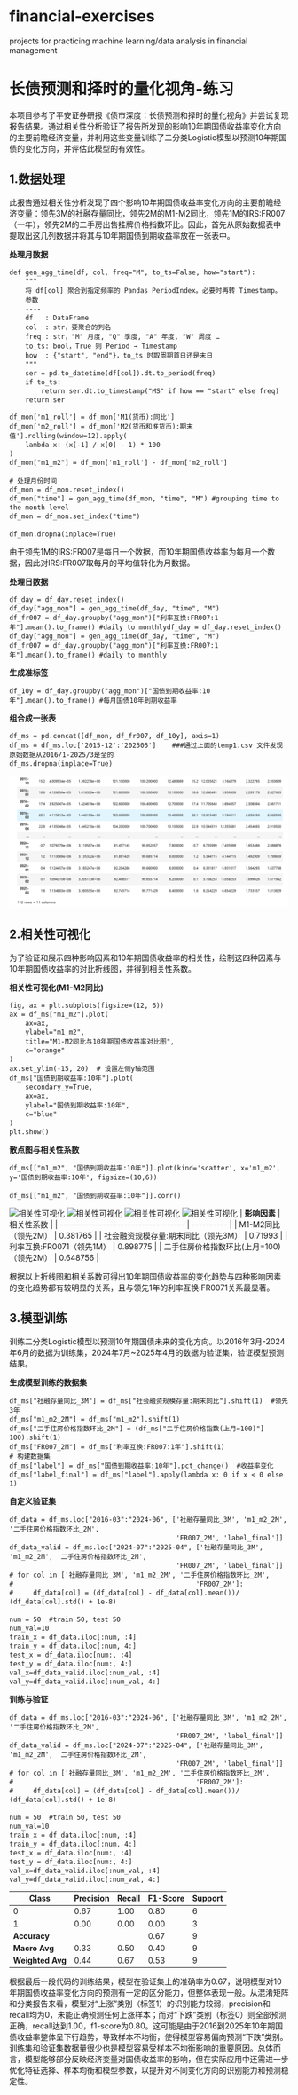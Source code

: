 # financial-exercises
projects for practicing machine learning/data analysis in financial management
# **长债预测和择时的量化视角-练习**
本项目参考了平安证券研报《债市深度：长债预测和择时的量化视角》并尝试复现报告结果。通过相关性分析验证了报告所发现的影响10年期国债收益率变化方向的主要前瞻经济变量，并利用这些变量训练了二分类Logistic模型以预测10年期国债的变化方向，并评估此模型的有效性。



## **1.数据处理**
此报告通过相关性分析发现了四个影响10年期国债收益率变化方向的主要前瞻经济变量：领先3M的社融存量同比，领先2M的M1-M2同比，领先1M的IRS:FR007（一年），领先2M的二手房出售挂牌价格指数环比。因此，首先从原始数据表中提取出这几列数据并将其与10年期国债到期收益率放在一张表中。

**处理月数据**
```python=
def gen_agg_time(df, col, freq="M", to_ts=False, how="start"):
    """
    将 df[col] 聚合到指定频率的 Pandas PeriodIndex。必要时再转 Timestamp。
    参数
    ----
    df   : DataFrame
    col  : str，要聚合的列名
    freq : str，"M" 月度, "Q" 季度, "A" 年度, "W" 周度 …
    to_ts: bool，True 则 Period → Timestamp
    how  : {"start", "end"}，to_ts 时取周期首日还是末日
    """
    ser = pd.to_datetime(df[col]).dt.to_period(freq)
    if to_ts:
        return ser.dt.to_timestamp("MS" if how == "start" else freq)
    return ser
```
```python=
df_mon['m1_roll'] = df_mon['M1(货币):同比']
df_mon['m2_roll'] = df_mon['M2(货币和准货币):期末值'].rolling(window=12).apply(
    lambda x: (x[-1] / x[0] - 1) * 100
)
df_mon["m1_m2"] = df_mon['m1_roll'] - df_mon['m2_roll']

# 处理月份时间
df_mon = df_mon.reset_index()
df_mon["time"] = gen_agg_time(df_mon, "time", "M") #grouping time to the month level
df_mon = df_mon.set_index("time")

df_mon.dropna(inplace=True)
```
由于领先1M的IRS:FR007是每日一个数据，而10年期国债收益率为每月一个数据，因此对IRS:FR007取每月的平均值转化为月数据。

**处理日数据**
```python=
df_day = df_day.reset_index()
df_day["agg_mon"] = gen_agg_time(df_day, "time", "M")
df_fr007 = df_day.groupby("agg_mon")["利率互换:FR007:1年"].mean().to_frame() #daily to monthlydf_day = df_day.reset_index()
df_day["agg_mon"] = gen_agg_time(df_day, "time", "M")
df_fr007 = df_day.groupby("agg_mon")["利率互换:FR007:1年"].mean().to_frame() #daily to monthly
```
**生成准标签**
```python=
df_10y = df_day.groupby("agg_mon")["国债到期收益率:10年"].mean().to_frame() #每月国债10年到期收益率
```
**组合成一张表**
```python=
df_ms = pd.concat([df_mon, df_fr007, df_10y], axis=1)
df_ms = df_ms.loc['2015-12':'202505']    ###通过上面的temp1.csv 文件发现原始数据从2016/1-2025/3是全的
df_ms.dropna(inplace=True)
```
![相关性可视化](./微信图片_20250904205404_16_22.png)


## **2.相关性可视化**
为了验证和展示四种影响因素和10年期国债收益率的相关性，绘制这四种因素与10年期国债收益率的对比折线图，并得到相关性系数。

**相关性可视化(M1-M2同比)**
```python=
fig, ax = plt.subplots(figsize=(12, 6)) 
ax = df_ms["m1_m2"].plot(
    ax=ax,
    ylabel="m1_m2",
    title="M1-M2同比与10年期国债收益率对比图",
    c="orange"
)
ax.set_ylim(-15, 20)  # 设置左侧y轴范围
df_ms["国债到期收益率:10年"].plot(
    secondary_y=True,
    ax=ax,
    ylabel="国债到期收益率:10年",
    c="blue"
)
plt.show()
```
**散点图与相关性系数**
```python=
df_ms[["m1_m2", "国债到期收益率:10年"]].plot(kind='scatter', x='m1_m2', y='国债到期收益率:10年', figsize=(10,6))

df_ms[["m1_m2", "国债到期收益率:10年"]].corr()
```
![相关性可视化](D:\BaiduSyncdisk\大学\机器学习和金融量化By唐老师\M1-M2同比与10年期国债收益率对比.png)
![相关性可视化](D:\BaiduSyncdisk\大学\机器学习和金融量化By唐老师\社会融资规模存量同比与10年期国债收益率对比.png)
![相关性可视化](D:\BaiduSyncdisk\大学\机器学习和金融量化By唐老师\微信图片_20250904223131_17_22.png)
![相关性可视化](D:\BaiduSyncdisk\大学\机器学习和金融量化By唐老师\二手住房价格指数与10年期国债收益率对比.png)
| **影响因素**                        | 相关性系数 |
| ----------------------------------- | ---------- |
| M1-M2同比（领先2M）                 | 0.381765   |
| 社会融资规模存量:期末同比（领先3M） | 0.71993    |
| 利率互换:FR0071（领先1M）           | 0.898775   |
| 二手住房价格指数环比(上月=100)（领先2M）                                 |       0.648756     |

根据以上折线图和相关系数可得出10年期国债收益率的变化趋势与四种影响因素的变化趋势都有较明显的关系，且与领先1年的利率互换:FR0071关系最显著。
## **3.模型训练**
训练二分类Logistic模型以预测10年期国债未来的变化方向。以2016年3月-2024年6月的数据为训练集，2024年7月~2025年4月的数据为验证集，验证模型预测结果。

**生成模型训练的数据集**
```python=
df_ms["社融存量同比_3M"] = df_ms["社会融资规模存量:期末同比"].shift(1)  #领先3年
df_ms["m1_m2_2M"] = df_ms["m1_m2"].shift(1) 
df_ms["二手住房价格指数环比_2M"] = (df_ms["二手住房价格指数(上月=100)"] - 100).shift(1)
df_ms["FR007_2M"] = df_ms["利率互换:FR007:1年"].shift(1)
# 构建数据集
df_ms["label"] = df_ms["国债到期收益率:10年"].pct_change()  #收益率变化
df_ms["label_final"] = df_ms["label"].apply(lambda x: 0 if x < 0 else 1)
```
**自定义验证集**
```python=
df_data = df_ms.loc["2016-03":"2024-06", ['社融存量同比_3M', 'm1_m2_2M', '二手住房价格指数环比_2M',
                                          'FR007_2M', 'label_final']]
df_data_valid = df_ms.loc["2024-07":"2025-04", ['社融存量同比_3M', 'm1_m2_2M', '二手住房价格指数环比_2M',
                                          'FR007_2M', 'label_final']]
# for col in ['社融存量同比_3M', 'm1_m2_2M', '二手住房价格指数环比_2M',
#                                              'FR007_2M']:
#     df_data[col] = (df_data[col] - df_data[col].mean())/ (df_data[col].std() + 1e-8)

num = 50  #train 50, test 50
num_val=10
train_x = df_data.iloc[:num, :4]
train_y = df_data.iloc[:num, 4:]
test_x = df_data.iloc[num:, :4]
test_y = df_data.iloc[num:, 4:]
val_x=df_data_valid.iloc[:num_val, :4]
val_y=df_data_valid.iloc[:num_val, 4:]
```
**训练与验证**
```python=
df_data = df_ms.loc["2016-03":"2024-06", ['社融存量同比_3M', 'm1_m2_2M', '二手住房价格指数环比_2M',
                                          'FR007_2M', 'label_final']]
df_data_valid = df_ms.loc["2024-07":"2025-04", ['社融存量同比_3M', 'm1_m2_2M', '二手住房价格指数环比_2M',
                                          'FR007_2M', 'label_final']]
# for col in ['社融存量同比_3M', 'm1_m2_2M', '二手住房价格指数环比_2M',
#                                              'FR007_2M']:
#     df_data[col] = (df_data[col] - df_data[col].mean())/ (df_data[col].std() + 1e-8)

num = 50  #train 50, test 50
num_val=10
train_x = df_data.iloc[:num, :4]
train_y = df_data.iloc[:num, 4:]
test_x = df_data.iloc[num:, :4]
test_y = df_data.iloc[num:, 4:]
val_x=df_data_valid.iloc[:num_val, :4]
val_y=df_data_valid.iloc[:num_val, 4:]
```
| **Class**      | Precision | Recall | F1-Score | Support |
| -------------- | --------- | ------ | -------- | ------- |
| 0              | 0.67      | 1.00   | 0.80     | 6       |
| 1              | 0.00      | 0.00   | 0.00     | 3       |
| **Accuracy**   |           |        | 0.67     | 9       |
| **Macro Avg**  | 0.33      | 0.50   | 0.40     | 9       |
| **Weighted Avg** | 0.44    | 0.67   | 0.53     | 9       |

根据最后一段代码的训练结果，模型在验证集上的准确率为0.67，说明模型对10年期国债收益率变化方向的预测有一定的区分能力，但整体表现一般。从混淆矩阵和分类报告来看，模型对“上涨”类别（标签1）的识别能力较弱，precision和recall均为0，未能正确预测任何上涨样本；而对“下跌”类别（标签0）则全部预测正确，recall达到1.00，f1-score为0.80。这可能是由于2016到2025年10年期国债收益率整体呈下行趋势，导致样本不均衡，使得模型容易偏向预测“下跌”类别。训练集和验证集数据量很少也是模型容易受样本不均衡影响的重要原因。总体而言，模型能够部分反映经济变量对国债收益率的影响，但在实际应用中还需进一步优化特征选择、样本均衡和模型参数，以提升对不同变化方向的识别能力和预测稳定性。
